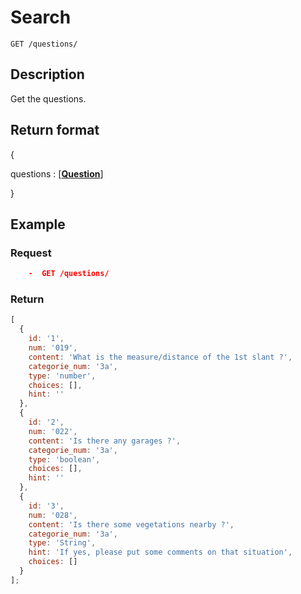 # Search

    GET /questions/

## Description

Get the questions.

## Return format

{

questions : [**[Question][]**]

}

## Example

### **Request**

```json
    -  GET /questions/
```

### **Return**

```js
[
  {
    id: '1',
    num: '019',
    content: 'What is the measure/distance of the 1st slant ?',
    categorie_num: '3a',
    type: 'number',
    choices: [],
    hint: ''
  },
  {
    id: '2',
    num: '022',
    content: 'Is there any garages ?',
    categorie_num: '3a',
    type: 'boolean',
    choices: [],
    hint: ''
  },
  {
    id: '3',
    num: '028',
    content: 'Is there some vegetations nearby ?',
    categorie_num: '3a',
    type: 'String',
    hint: 'If yes, please put some comments on that situation',
    choices: []
  }
];
```

[question]: ../../formats.md#question-format
